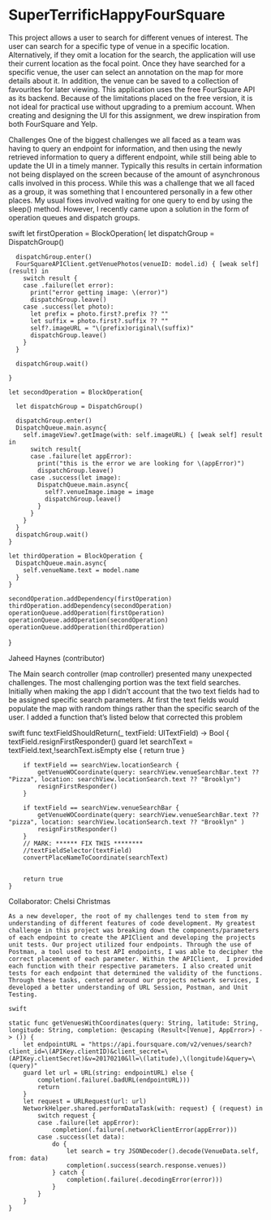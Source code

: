 # SuperTerrificHappyFourSquare

This project allows a user to search for different venues of interest. The user can search for a specific type of venue in a specific location. Alternatively, if they omit a location for the search, the application will use their current location as the focal point. Once they have searched for a specific venue, the user can select an annotation on the map for more details about it. In addition, the venue can be saved to a collection of favourites for later viewing. 
This application uses the free FourSquare API as its backend. Because of the limitations placed on the free version, it is not ideal for practical use without upgrading to a premium account. When creating and designing the UI for this assignment, we drew inspiration from both FourSquare and Yelp.

Challenges 
One of the biggest challenges we all faced as a team was having to query an endpoint for information, and then using the newly retrieved information to query a different endpoint, while still being able to update the UI in a timely manner. Typically this results in certain information not being displayed on the screen because of the amount of asynchronous calls involved in this process. While this was a challenge that we all faced as a group, it was something that I encountered personally in a few other places. My usual fixes involved waiting for one query to end by using the sleep() method. However, I recently came upon a solution in the form of operation queues and dispatch groups.

swift 
let firstOperation = BlockOperation{
      let dispatchGroup = DispatchGroup()
       
      dispatchGroup.enter()
      FourSquareAPIClient.getVenuePhotos(venueID: model.id) { [weak self] (result) in
        switch result {
        case .failure(let error):
          print("error getting image: \(error)")
          dispatchGroup.leave()
        case .success(let photo):
          let prefix = photo.first?.prefix ?? ""
          let suffix = photo.first?.suffix ?? ""
          self?.imageURL = "\(prefix)original\(suffix)"
          dispatchGroup.leave()
        }
      }
       
      dispatchGroup.wait()
       
    }
     
    let secondOperation = BlockOperation{
       
      let dispatchGroup = DispatchGroup()
       
      dispatchGroup.enter()
      DispatchQueue.main.async{
        self.imageView?.getImage(with: self.imageURL) { [weak self] result in
          switch result{
          case .failure(let appError):
            print("this is the error we are looking for \(appError)")
            dispatchGroup.leave()
          case .success(let image):
            DispatchQueue.main.async{
              self?.venueImage.image = image
              dispatchGroup.leave()
            }
          }
        }
      }
      dispatchGroup.wait()
    }
     
    let thirdOperation = BlockOperation {
      DispatchQueue.main.async{
        self.venueName.text = model.name
      }
    }
     
    secondOperation.addDependency(firstOperation)
    thirdOperation.addDependency(secondOperation)
    operationQueue.addOperation(firstOperation)
    operationQueue.addOperation(secondOperation)
    operationQueue.addOperation(thirdOperation)
  }
  
  
  Jaheed Haynes (contributor)

The Main search controller (map controller)  presented many unexpected challenges. The most challenging portion was the text field searches. Initially when making the app I didn’t account that the two text fields had to be assigned specific search parameters. At first the text fields would populate the map with random things rather than the specific search of the user. I added a function that’s listed below that corrected this problem

swift
func textFieldShouldReturn(_ textField: UITextField) -> Bool {
        textField.resignFirstResponder()
        guard let searchText = textField.text,!searchText.isEmpty else {
            return true
        }
        
        if textField == searchView.locationSearch {
            getVenueWOCoordinate(query: searchView.venueSearchBar.text ?? "Pizza", location: searchView.locationSearch.text ?? "Brooklyn")
            resignFirstResponder()
        }
        
        if textField == searchView.venueSearchBar {
            getVenueWOCoordinate(query: searchView.venueSearchBar.text ?? "pizza", location: searchView.locationSearch.text ?? "Brooklyn" )
            resignFirstResponder()
        }
        // MARK: ****** FIX THIS ********
        //textFieldSelector(textField)
        convertPlaceNameToCoordinate(searchText)
        
        
        return true
    }


Collaborator: Chelsi Christmas 

    As a new developer, the root of my challenges tend to stem from my understanding of different features of code development. My greatest challenge in this project was breaking down the components/parameters of each endpoint to create the APIClient and developing the projects unit tests. Our project utilized four endpoints. Through the use of Postman, a tool used to test API endpoints, I was able to decipher the correct placement of each parameter. Within the APIClient,  I provided each function with their respective parameters. I also created unit tests for each endpoint that determined the validity of the functions. Through these tasks, centered around our projects network services, I developed a better understanding of URL Session, Postman, and Unit Testing. 
    
    swift
    
    static func getVenuesWithCoordinates(query: String, latitude: String, longitude: String, completion: @escaping (Result<[Venue], AppError>) -> ()) {
        let endpointURL = "https://api.foursquare.com/v2/venues/search?client_id=\(APIKey.clientID)&client_secret=\(APIKey.clientSecret)&v=20170210&ll=\(latitude),\(longitude)&query=\(query)"
        guard let url = URL(string: endpointURL) else {
            completion(.failure(.badURL(endpointURL)))
            return
        }
        let request = URLRequest(url: url)
        NetworkHelper.shared.performDataTask(with: request) { (request) in
            switch request {
            case .failure(let appError):
                completion(.failure(.networkClientError(appError)))
            case .success(let data):
                do {
                    let search = try JSONDecoder().decode(VenueData.self, from: data)
                    completion(.success(search.response.venues))
                } catch {
                    completion(.failure(.decodingError(error)))
                }
            }
        }
    }
